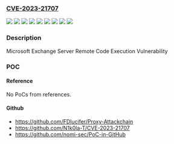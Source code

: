 ### [CVE-2023-21707](https://cve.mitre.org/cgi-bin/cvename.cgi?name=CVE-2023-21707)
![](https://img.shields.io/static/v1?label=Product&message=Microsoft%20Exchange%20Server%202013%20Cumulative%20Update%2023&color=blue)
![](https://img.shields.io/static/v1?label=Product&message=Microsoft%20Exchange%20Server%202016%20Cumulative%20Update%2023&color=blue)
![](https://img.shields.io/static/v1?label=Product&message=Microsoft%20Exchange%20Server%202019%20Cumulative%20Update%2011&color=blue)
![](https://img.shields.io/static/v1?label=Product&message=Microsoft%20Exchange%20Server%202019%20Cumulative%20Update%2012&color=blue)
![](https://img.shields.io/static/v1?label=Version&message=15.00.0%3C%2015.00.1497.048%20&color=brighgreen)
![](https://img.shields.io/static/v1?label=Version&message=15.01.0%3C%2015.01.2507.023%20&color=brighgreen)
![](https://img.shields.io/static/v1?label=Version&message=15.02.0%3C%2015.02.0986.042%20&color=brighgreen)
![](https://img.shields.io/static/v1?label=Version&message=15.02.0%3C%2015.02.1118.026%20&color=brighgreen)
![](https://img.shields.io/static/v1?label=Vulnerability&message=Remote%20Code%20Execution&color=brighgreen)

### Description

Microsoft Exchange Server Remote Code Execution Vulnerability

### POC

#### Reference
No PoCs from references.

#### Github
- https://github.com/FDlucifer/Proxy-Attackchain
- https://github.com/N1k0la-T/CVE-2023-21707
- https://github.com/nomi-sec/PoC-in-GitHub

